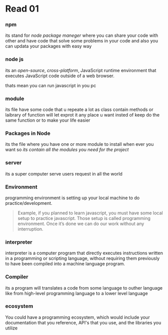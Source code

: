 # Read 01

###  npm 

its stand for *node package maneger* where you can share your code with other and have code that solve some problems in your code and also you can updata your packages with easy way 



### node js

its an *open-source*, *cross-platform*, JavaScript runtime environment that executes JavaScript code outside of a web browser.

thats mean you can run javascript in you pc

###  module 

its file have some code that u repeate a lot as class contain methods or laibrary of function will let exprot it any place u want insted of keep do the same function or to make your life easier 


### Packages in Node

its the file where you have one or more module to install when ever you want so *its contain all the modules you need for the project*


###  server

its a super computer serve users request in all the world

###  Environment

programming environment is setting up your local machine to do practice/development. 
>Example, if you planned to learn javascript, you must have some local setup to practice javascript. Those setup is called programming environment. Once it’s done we can do our work without any interruption.

###  interpreter

interpreter is a computer program that directly executes instructions written in a programming or scripting language, without requiring them previously to have been compiled into a machine language program.

### Compiler

its a program will translates a code from some language to outher language like from high-level programming language to a lower level language

### ecosystem

You could have a programming ecosystem, which would include your documentation that you reference, API's that you use, and  the libraries you utilize
